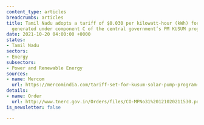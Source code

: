 ```yaml
---
content_type: articles
breadcrumbs: articles
title: Tamil Nadu adopts a tariff of $0.030 per kilowatt-hour (kWh) for solar energy
  generated under component C of the central government’s PM KUSUM program
date: 2021-10-20 04:00:00 +0000
states:
- Tamil Nadu
sectors:
- Energy
subsectors:
- Power and Renewable Energy
sources:
- name: Mercom
  url: https://mercomindia.com/tariff-set-for-kusum-solar-pump-program-tamil-nadu/
details:
- name: Order
  url: http://www.tnerc.gov.in/Orders/files/CO-MPNo31%20121020211530.pdf
is_newsletter: false

---
```

